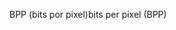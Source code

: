 <span data-ttu-id="bd838-101">BPP (bits por pixel)</span><span class="sxs-lookup"><span data-stu-id="bd838-101">bits per pixel (BPP)</span></span>